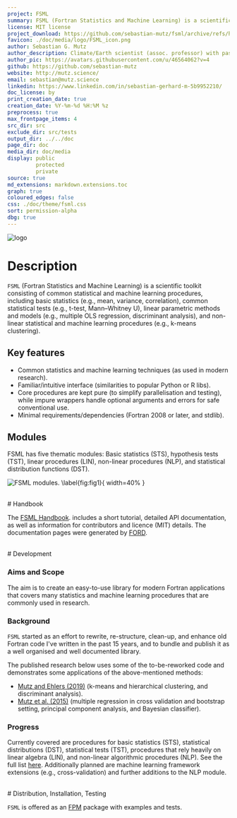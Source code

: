 ```yaml
---
project: FSML
summary: FSML (Fortran Statistics and Machine Learning) is a scientific toolkit for statistics and machine learning - from basic correlation and statistical hypothesis testing to different multivariate regression and clustering procedures. It is written in modern Fortran (2008+) and offered as an [FPM](https://fpm.fortran-lang.org/) package for easy integration into your projects. The source code is hosted on [GitHub](https://github.com/sebastian-mutz/fsml) and released under the [MIT licence](./page/licence.html).
license: MIT license
project_download: https://github.com/sebastian-mutz/fsml/archive/refs/heads/master.zip
favicon: ./doc/media/logo/FSML_icon.png
author: Sebastian G. Mutz
author_description: Climate/Earth scientist (assoc. professor) with passion for statistics, modelling, AI, games, music, open culture & coding (Fortran & Python). 🇪🇺 🦊🌱
author_pic: https://avatars.githubusercontent.com/u/46564062?v=4
github: https://github.com/sebastian-mutz
website: http://mutz.science/
email: sebastian@mutz.science
linkedin: https://www.linkedin.com/in/sebastian-gerhard-m-5b9952210/
doc_license: by
print_creation_date: true
creation_date: %Y-%m-%d %H:%M %z
preprocess: true
max_frontpage_items: 4
src_dir: src
exclude_dir: src/tests
output_dir: ../../doc
page_dir: doc
media_dir: doc/media
display: public
         protected
         private
source: true
md_extensions: markdown.extensions.toc
graph: true
coloured_edges: false
css: ./doc/theme/fsml.css
sort: permission-alpha
dbg: true
---
```


![logo](media/logo/FSML_small.png)

# Description

`FSML` (Fortran Statistics and Machine Learning) is a scientific toolkit consisting of common statistical and machine learning procedures, including basic statistics (e.g., mean, variance, correlation), common statistical tests (e.g., t-test, Mann–Whitney U), linear parametric methods and models (e.g., multiple OLS regression, discriminant analysis), and non-linear statistical and machine learning procedures (e.g., k-means clustering).

## Key features

 - Common statistics and machine learning techniques (as used in modern research).
 - Familiar/intuitive interface (similarities to popular Python or R libs).
 - Core procedures are kept pure (to simplify parallelisation and testing), while impure wrappers handle optional arguments and errors for safe conventional use.
 - Minimal requirements/dependencies (Fortran 2008 or later, and stdlib).

## Modules

FSML has five thematic modules: Basic statistics (STS), hypothesis tests (TST), linear procedures (LIN), non-linear procedures (NLP), and statistical distribution functions (DST).

![FSML modules. \label{fig:fig1}](media/fig/modules.png){ width=40% }

<br>
# Handbook

The [FSML Handbook](http://fsml.mutz.science/page/index.html). includes a short tutorial, detailed API documentation, as well as information for contributors and licence (MIT) details. The documentation pages were generated by [FORD](https://forddocs.readthedocs.io/en/stable/).

<br>
# Development

### Aims and Scope

The aim is to create an easy-to-use library for modern Fortran applications that covers many statistics and machine learning procedures that are commonly used in research.

### Background

`FSML` started as an effort to rewrite, re-structure, clean-up, and enhance old Fortran code I've written in the past 15 years, and to bundle and publish it as a well organised and well documented library.

The published research below uses some of the to-be-reworked code and demonstrates some applications of the above-mentioned methods:

- [Mutz and Ehlers (2019)](https://doi.org/10.5194/esurf-7-663-2019) (k-means and hierarchical clustering, and discriminant analysis).
- [Mutz et al. (2015)](https://doi.org/10.1007/s00382-015-2663-5) (multiple regression in cross validation and bootstrap setting, principal component analysis, and Bayesian classifier).

### Progress

Currently covered are procedures for basic statistics (STS), statistical distributions (DST), statistical tests (TST), procedures that rely heavily on linear algebra (LIN), and non-linear algorithmic procedures (NLP). See the full list [here](http://fsml.mutz.science/page/api/index.html). Additionally planned are machine learning framework extensions (e.g., cross-validation) and further additions to the NLP module.

<br>
# Distribution, Installation, Testing

`FSML` is offered as an [FPM](https://fpm.fortran-lang.org/) package with examples and tests.


